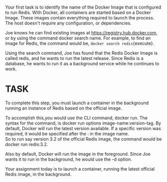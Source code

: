 Your first task is to identify the name of the Docker Image that is 
configured to run Redis. With Docker, all containers are started based 
on a Docker Image. These images contain everything required to launch 
the process. The host doesn't require any configuration, or dependencies.

Joe knows he can find existing images at https://registry.hub.docker.com, 
or by using the command docker search name. For example, to find an image 
for Redis, the command would be, `docker search redis`{execute}.

Using the search command, Joe has found that the Redis Docker Image is 
called redis, and he wants to run the latest release. Since Redis is a 
database, he wants to run it as a background service while he continues 
to work.

# TASK

To complete this step, you must launch a container in the background 
running an instance of Redis based on the official image.

To accomplish this,you would use the CLI command, docker run.  The 
syntax for the command, is docker run options image-name:version-tag.
By default, Docker will run the latest version available.  If a specific 
version was required, it would be specified after the : in the image name.  
So to run say version 3.2 of the official Redis image, the command would 
be docker run redis:3.2.

Also by default, Docker will run the image in the foreground. Since Joe 
wants it to run in the background, he would use the -d option.

Your assignment today is to launch a container, running the latest 
official Redis image, in the background.
